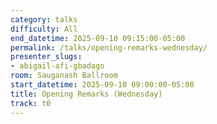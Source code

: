 ```yaml
---
category: talks
difficulty: All
end_datetime: 2025-09-10 09:15:00-05:00
permalink: /talks/opening-remarks-wednesday/
presenter_slugs:
- abigail-afi-gbadago
room: Sauganash Ballroom
start_datetime: 2025-09-10 09:00:00-05:00
title: Opening Remarks (Wednesday)
track: t0
---
```

